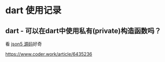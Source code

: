 # dart 使用记录

## dart - 可以在dart中使用私有(private)构造函数吗？

看 [json5 源码](https://github.com/damphat/json5-dart/blob/master/lib/json5.dart)好奇


https://www.coder.work/article/6435236